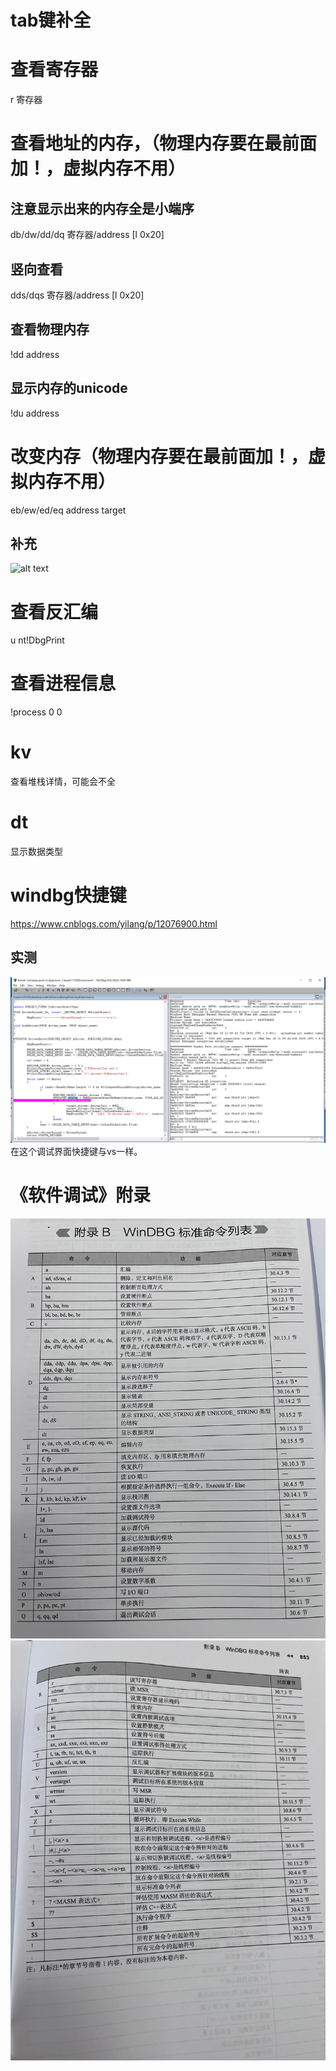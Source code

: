 # tab键补全

# 查看寄存器
r 寄存器

# 查看地址的内存，（物理内存要在最前面加！，虚拟内存不用）
## 注意显示出来的内存全是小端序
db/dw/dd/dq 寄存器/address [l 0x20]
## 竖向查看
dds/dqs 寄存器/address [l 0x20]
## 查看物理内存
!dd address
## 显示内存的unicode
!du address

# 改变内存（物理内存要在最前面加！，虚拟内存不用）
eb/ew/ed/eq address target
## 补充
![alt text](image.png)

# 查看反汇编
u nt!DbgPrint

# 查看进程信息
!process 0 0

# kv
查看堆栈详情，可能会不全

# dt 
显示数据类型

# windbg快捷键
https://www.cnblogs.com/yilang/p/12076900.html
## 实测
![alt text](image-1.png)
在这个调试界面快捷键与vs一样。

# 《软件调试》附录
![alt text](IMG_6460.JPG)
![alt text](1.png)
